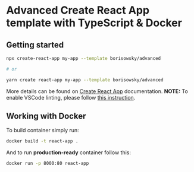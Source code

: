 # Advanced Create React App template with TypeScript & Docker

## Getting started

```bash
npx create-react-app my-app --template borisowsky/advanced

# or

yarn create react-app my-app --template borisowsky/advanced
```

More details can be found on [Create React App](https://facebook.github.io/create-react-app/docs/getting-started) documentation.
**NOTE:** To enable VSCode linting, please follow [this instruction](https://facebook.github.io/create-react-app/docs/setting-up-your-editor#displaying-lint-output-in-the-editor).

## Working with Docker

To build container simply run:

```bash
docker build -t react-app .
```

And to run **production-ready** container follow this:

```bash
docker run -p 8000:80 react-app
```
